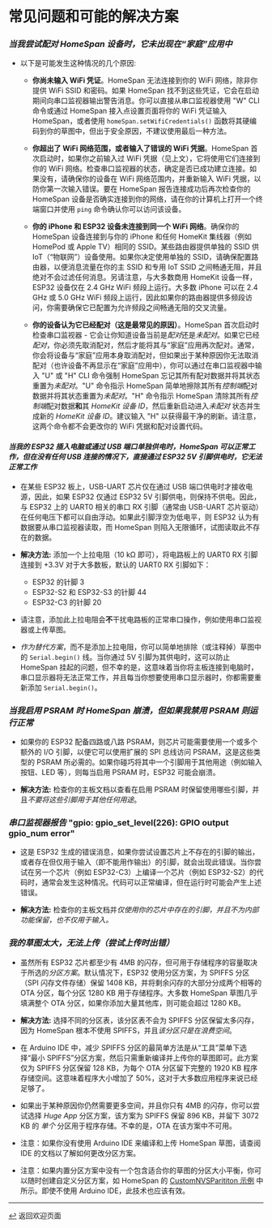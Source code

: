 <!--  原文时间：2024.3.9，翻译时间：2024.5.7，校对时间：2024.7.12  -->

# 常见问题和可能的解决方案

### *当我尝试配对 HomeSpan 设备时，它未出现在“家庭”应用中*

* 以下是可能发生这种情况的几个原因:

  * **你尚未输入 WiFi 凭证**。HomeSpan 无法连接到你的 WiFi 网络，除非你提供 WiFi SSID 和密码。如果 HomeSpan 找不到这些凭证，它会在启动期间向串口监视器输出警告消息。你可以直接从串口监视器使用 "W" CLI 命令或通过 HomeSpan 接入点设置页面将你的 WiFi 凭证输入 HomeSpan，或者使用 `homeSpan.setWifiCredentials()` 函数将其硬编码到你的草图中，但出于安全原因，不建议使用最后一种方法。

  * **你超出了 WiFi 网络范围，或者输入了错误的 WiFi 凭据**。HomeSpan 首次启动时，如果你之前输入过 WiFi 凭据（见上文），它将使用它们连接到你的 WiFi 网络。检查串口监视器的状态，确定是否已成功建立连接。如果没有，请确保你的设备在 WiFi 网络范围内，并重新输入 WiFi 凭据，以防你第一次输入错误。要在 HomeSpan 报告连接成功后再次检查你的 HomeSpan 设备是否确实连接到你的网络，请在你的计算机上打开一个终端窗口并使用 `ping` 命令确认你可以访问该设备。
 
  * **你的 iPhone 和 ESP32 设备未连接到同一个 WiFi 网络**。确保你的 HomeSpan 设备连接到与你的 iPhone 和任何 HomeKit 集线器（例如 HomePod 或 Apple TV）相同的 SSID。某些路由器提供单独的 SSID 供 IoT（“物联网”）设备使用。如果你决定使用单独的 SSID，请确保配置路由器，以便消息流量在你的主 SSID 和专用 IoT SSID 之间畅通无阻，并且绝对不会过滤任何消息。另请注意，与大多数商用 HomeKit 设备一样，ESP32 设备仅在 2.4 GHz WiFi 频段上运行。大多数 iPhone 可以在 2.4 GHz 或 5.0 GHz WiFi 频段上运行，因此如果你的路由器提供多频段访问，你需要确保它已配置为允许频段之间畅通无阻的交叉流量。
    
  * **你的设备认为它已经配对（这是最常见的原因）**。HomeSpan 首次启动时检查串口监视器 - 它会让你知道设备当前是*配对*还是*未配对*。如果它已经*配对*，你必须先取消配对，然后才能将其与“家庭”应用再次配对。通常，你会将设备与“家庭”应用本身取消配对，但如果出于某种原因你无法取消配对（也许设备不再显示在“家庭”应用中），你可以通过在串口监视器中输入 "U" 或 "H" CLI 命令强制 HomeSpan 忘记其所有配对数据并将其状态重置为*未配对*。"U" 命令指示 HomeSpan 简单地擦除其所有*控制端*配对数据并将其状态重置为*未配对*。"H" 命令指示 HomeSpan 清除其所有*控制端*配对数据**和**其 *HomeKit 设备 ID*，然后重新启动进入*未配对* 状态并生成新的 *HomeKit 设备 ID*。建议输入 "H" 以获得最干净的刷新。请注意，这两个命令都不会更改你的 WiFi 凭据和配对设置代码。

#### *当我的 ESP32 插入电脑或通过 USB 端口单独供电时，HomeSpan 可以正常工作，但在没有任何 USB 连接的情况下，直接通过 ESP32 5V 引脚供电时，它无法正常工作*

* 在某些 ESP32 板上，USB-UART 芯片仅在通过 USB 端口供电时才接收电源，因此，如果 ESP32 仅通过 ESP32 5V 引脚供电，则保持不供电。因此，与 ESP32 上的 UART0 相关的串口 RX 引脚（通常由 USB-UART 芯片驱动）在任何电压下都可以自由浮动。如果此引脚浮空为低电平，则 ESP32 认为有数据要从串口监视器读取，而 HomeSpan 则陷入无限循环，试图读取此不存在的数据。

* **解决方法:** 添加一个上拉电阻（10 kΩ 即可），将电路板上的 UART0 RX 引脚连接到 +3.3V 对于大多数板，默认的 UART0 RX 引脚如下：

  * ESP32 的针脚 3
  * ESP32-S2 和 ESP32-S3 的针脚 44
  * ESP32-C3 的针脚 20

* 请注意，添加此上拉电阻会**不**干扰电路板的正常串口操作，例如使用串口监视器或上传草图。

* *作为替代方案*，而不是添加上拉电阻，你可以简单地排除（或注释掉）草图中的 `Serial.begin()` 线。当你通过 5V 引脚为其供电时，这可以防止 HomeSpan 挂起的问题，但不幸的是，这意味着当你将主板连接到电脑时，串口显示器将无法正常工作，并且每当你想要使用串口显示器时，你都需要重新添加 `Serial.begin()`。

### *当我启用 PSRAM 时 HomeSpan 崩溃，但如果我禁用 PSRAM 则运行正常*

* 如果你的 ESP32 配备四路或八路 PSRAM，则芯片可能需要使用一个或多个额外的 I/O 引脚，以便它可以使用扩展的 SPI 总线访问 PSRAM，这是这些类型的 PSRAM 所必需的。如果你碰巧将其中一个引脚用于其他用途（例如输入按钮、LED 等），则每当启用 PSRAM 时，ESP32 可能会崩溃。
  
* **解决方法:**  检查你的主板文档以查看在启用 PSRAM 时保留使用哪些引脚，并且*不要将这些引脚用于其他任何用途*。

### *串口监视器报告* "gpio: gpio_set_level(226): GPIO output gpio_num error"

* 这是 ESP32 生成的错误消息，如果你尝试设置芯片上不存在的引脚的输出，或者存在但仅用于输入（即不能用作输出）的引脚，就会出现此错误。当你尝试在另一个芯片（例如 ESP32-C3）上编译一个芯片（例如 ESP32-S2）的代码时，通常会发生这种情况。代码可以正常编译，但在运行时可能会产生上述错误。
  
* **解决方法:**  检查你的主板文档并*仅使用你的芯片中存在的引脚，并且不为内部功能保留，也不仅用于输入。*

### *我的草图太大，无法上传（尝试上传时出错）*

* 虽然所有 ESP32 芯片都至少有 4MB 的闪存，但可用于存储程序的容量取决于所选的*分区方案*。默认情况下，ESP32 使用分区方案，为 SPIFFS 分区（SPI 闪存文件存储）保留 1408 KB，并将剩余闪存的大部分分成两个相等的 OTA 分区，每个分区 1280 KB 用于存储程序。大多数 HomeSpan 草图几乎填满整个 OTA 分区，如果你添加大量其他库，则可能会超过 1280 KB。

* **解决方法:**  选择不同的分区表，该分区表不会为 SPIFFS 分区保留太多闪存，因为 HomeSpan 根本不使用 SPIFFS，并且*该分区只是在浪费空间*。

* 在 Arduino IDE 中，减少 SPIFFS 分区的最简单方法是从“工具”菜单下选择“最小 SPIFFS”分区方案，然后只需重新编译并上传你的草图即可。此方案仅为 SPIFFS 分区保留 128 KB，为每个 OTA 分区留下完整的 1920 KB 程序存储空间。这意味着程序大小增加了 50%，这对于大多数应用程序来说已经足够了。
  
* 如果出于某种原因你仍然需要更多空间，并且你只有 4MB 的闪存，你可以尝试选择 *Huge App* 分区方案，该方案为 SPIFFS 保留 896 KB，并留下 3072 KB 的 *单个* 分区用于程序存储。不幸的是，OTA 在该方案中不可用。

* 注意：如果你没有使用 Arduino IDE 来编译和上传 HomeSpan 草图，请查阅 IDE 的文档以了解如何更改分区方案。

* 注意：如果内置分区方案中没有一个包含适合你的草图的分区大小平衡，你可以随时创建自定义分区方案，如 HomeSpan 的 [CustomNVSParititon 示例](../examples/Other%20Examples/CustomNVSPartition/CustomNVSPartition.ino) 中所示。即使不使用 Arduino IDE，此技术也应该有效。
 
---

[↩️](../README.md#resources) 返回欢迎页面
